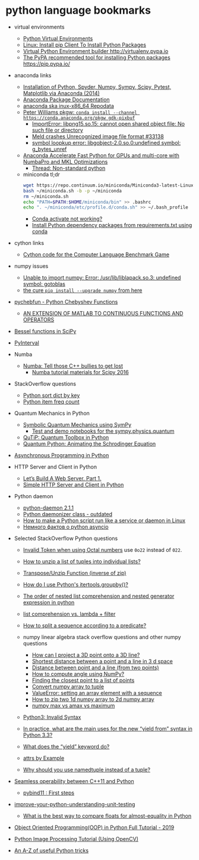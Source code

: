 # python language bookmarks

+ virtual environments
    + [Python Virtual Environments](http://docs.python-guide.org/en/latest/dev/virtualenvs/#virtualenvwrapper-ref)
    + [Linux: Install pip Client To Install Python Packages](http://www.cyberciti.biz/faq/debian-ubuntu-centos-rhel-linux-install-pipclient/)
    + [ Virtual Python Environment builder http://virtualenv.pypa.io ](https://github.com/pypa/virtualenv)
    + [ The PyPA recommended tool for installing Python packages https://pip.pypa.io/ ](https://github.com/pypa/pip)

+ anaconda links
    + [Installation of Python, Spyder, Numpy, Sympy, Scipy, Pytest, Matplotlib via Anaconda (2014)](http://www.southampton.ac.uk/~fangohr/blog/installation-of-python-spyder-numpy-sympy-scipy-pytest-matplotlib-via-anaconda.html)
    + [Anaconda Package Documentation](http://docs.continuum.io/anaconda/pkg-docs.html)
    + [anaconda ska inux-x86_64 Repodata](https://conda.binstar.org/ska/linux-64)
    + [Peter Williams pkgw: `conda install --channel https://conda.anaconda.org/pkgw gdk-pixbuf`](https://anaconda.org/pkgw)
        + [ImportError: libpng15.so.15: cannot open shared object file: No such file or directory](https://groups.google.com/a/continuum.io/forum/#!topic/anaconda/FuTqRu96fbo)
        + [Meld crashes Unrecognized image file format #33138](https://github.com/Homebrew/homebrew/issues/33136)
        + [symbol loopkup error: libgobject-2.0.so.0:undefined symbol: g_bytes_unref](http://stackoverflow.com/questions/14911046/symbol-loopkup-error-libgobject-2-0-so-0undefined-symbol-g-bytes-unref)
    + [Anaconda Accelerate Fast Python for GPUs and multi-core with NumbaPro and MKL Optimizations](https://store.continuum.io/cshop/accelerate/)
        + [Thread: Non-standard python](http://ubuntuforums.org/showthread.php?t=2263955)
    + miniconda
        tl;dr    
        ```sh
        wget https://repo.continuum.io/miniconda/Miniconda3-latest-Linux-x86_64.sh -O ~/miniconda.sh
        bash ~/miniconda.sh -b -p ~/miniconda 
        rm ~/miniconda.sh
        echo "PATH=$PATH:$HOME/miniconda/bin" >> .bashrc
        echo ". ~/miniconda/etc/profile.d/conda.sh" >> ~/.bash_profile
        ```
        + [Conda activate not working?](https://stackoverflow.com/questions/47246350/conda-activate-not-working/47249905#47249905)
        + [Install Python dependency packages from requirements.txt using conda](https://gist.github.com/luiscape/19d2d73a8c7b59411a2fb73a697f5ed4)


+ cython links
    + [Cython code for the Computer Language Benchmark Game](https://github.com/cython/cython-shootout)

+ numpy issues
    + [Unable to import numpy: Error: /usr/lib/liblapack.so.3: undefined symbol: gotoblas](http://www.codeotel.com/CHVjqeqkUX/unable-to-import-numpy-error-usrlibliblapackso3-undefined-symbol-gotoblas.html)
    + [the cure `pip install --upgrade numpy` from here](http://stackoverflow.com/questions/23612728/error-by-import-numpy-lapack-lite-so-undefined-symbol)

+ [pychebfun - Python Chebyshev Functions](https://github.com/cswiercz/pychebfun)
    + [AN EXTENSION OF MATLAB TO CONTINUOUS FUNCTIONS AND OPERATORS](http://people.maths.ox.ac.uk/trefethen/publication/PDF/2004_107.pdf)

+ [Bessel functions in SciPy](http://www.johndcook.com/blog/bessel_python/)

+ [PyInterval](https://pypi.python.org/pypi/PyIntervalTree)

+ Numba
    + [Numba: Tell those C++ bullies to get lost](http://lorenabarba.com/blog/numba-tell-those-c-bullies-to-get-lost/)
        + [Numba tutorial materials for Scipy 2016](https://github.com/barbagroup/numba_tutorial_scipy2016)

+ StackOverflow questions
    + [Python sort dict by key](http://stackoverflow.com/questions/9001509/python-dictionary-sort-by-key)
    + [Python item freq count](http://stackoverflow.com/questions/893417/item-frequency-count-in-python)

+ Quantum Mechanics in Python
    + [Symbolic Quantum Mechanics using SymPy](https://github.com/sympsi/sympsi)
        + [Test and demo notebooks for the sympy.physics.quantum](https://github.com/jrjohansson/sympsi-notebooks)
    + [QuTiP: Quantum Toolbox in Python](https://github.com/qutip/qutip)
    + [Quantum Python: Animating the Schrodinger Equation](https://jakevdp.github.io/blog/2012/09/05/quantum-python/)

+ [Asynchronous Programming in Python](https://engineering.quora.com/Asynchronous-Programming-in-Python)

+ HTTP Server and Client in Python
    + [Let’s Build A Web Server. Part 1.](https://ruslanspivak.com/lsbaws-part1/)
    + [Simple HTTP Server and Client in Python](https://www.junian.net/2014/07/simple-http-server-and-client-in-python.html)

+ Python daemon
    + [python-daemon 2.1.1](https://pypi.python.org/pypi/python-daemon/)
    + [Python daemonizer class - outdated](https://github.com/serverdensity/python-daemon)
    + [How to make a Python script run like a service or daemon in Linux](http://stackoverflow.com/questions/1603109/how-to-make-a-python-script-run-like-a-service-or-daemon-in-linux)
    + [Немного фактов о python asyncio](https://habrahabr.ru/post/314606/)

+ Selected StackOverflow Python questions
    + [Invalid Token when using Octal numbers](http://stackoverflow.com/questions/1837874/invalid-token-when-using-octal-numbers)
    use `0o22` instead of `022`.
    + [How to unzip a list of tuples into individual lists?](https://stackoverflow.com/questions/12974474/how-to-unzip-a-list-of-tuples-into-individual-lists/12974504)
    + [Transpose/Unzip Function (inverse of zip)](https://stackoverflow.com/questions/19339/transpose-unzip-function-inverse-of-zip)
    + [How do I use Python's itertools.groupby()?](https://stackoverflow.com/questions/773/how-do-i-use-pythons-itertools-groupby)
    + [The order of nested list comprehension and nested generator expression in python](https://stackoverflow.com/questions/26759339/the-order-of-nested-list-comprehension-and-nested-generator-expression-in-python)
    + [list comprehension vs. lambda + filter](https://stackoverflow.com/questions/3013449/list-comprehension-vs-lambda-filter)
    + [How to split a sequence according to a predicate?](https://stackoverflow.com/questions/8793772/how-to-split-a-sequence-according-to-a-predicate)
    + numpy linear algebra stack overflow questions and other numpy questions
        + [How can I project a 3D point onto a 3D line?](https://gamedev.stackexchange.com/questions/72528/how-can-i-project-a-3d-point-onto-a-3d-line)
        + [Shortest distance between a point and a line in 3 d space](https://stackoverflow.com/questions/50727961/shortest-distance-between-a-point-and-a-line-in-3-d-space)
        + [Distance between point and a line (from two points)](https://stackoverflow.com/questions/39840030/distance-between-point-and-a-line-from-two-points)
        + [How to compute angle using NumPy?](https://stackoverflow.com/questions/52080614/how-to-compute-angle-using-numpy)
        + [Finding the closest point to a list of points](https://codereview.stackexchange.com/questions/28207/finding-the-closest-point-to-a-list-of-points)
        + [Convert numpy array to tuple](https://stackoverflow.com/questions/10016352/convert-numpy-array-to-tuple)
        + [ValueError: setting an array element with a sequence](https://stackoverflow.com/questions/4674473/valueerror-setting-an-array-element-with-a-sequence)
        + [How to zip two 1d numpy array to 2d numpy array](https://stackoverflow.com/questions/44409084/how-to-zip-two-1d-numpy-array-to-2d-numpy-array)
        + [numpy max vs amax vs maximum](https://stackoverflow.com/questions/33569668/numpy-max-vs-amax-vs-maximum)

    + [Python3: Invalid Syntax](http://stackoverflow.com/questions/12519554/python3-invalid-syntax)
    + [In practice, what are the main uses for the new “yield from” syntax in Python 3.3?](https://stackoverflow.com/questions/9708902/in-practice-what-are-the-main-uses-for-the-new-yield-from-syntax-in-python-3)
    + [What does the “yield” keyword do?](https://stackoverflow.com/questions/231767/what-does-the-yield-keyword-do)
    + [attrs by Example](http://www.attrs.org/en/stable/examples.html)
    + [Why should you use namedtuple instead of a tuple?](https://pythontips.com/2015/06/06/why-should-you-use-namedtuple-instead-of-a-tuple/)

+ [Seamless operability between C++11 and Python](https://github.com/pybind/pybind11)
    + [pybind11 : First steps](http://pybind11.readthedocs.io/en/stable/basics.html)

+ [improve-your-python-understanding-unit-testing](https://jeffknupp.com/blog/2013/12/09/improve-your-python-understanding-unit-testing/)
    + [What is the best way to compare floats for almost-equality in Python](https://stackoverflow.com/questions/5595425/what-is-the-best-way-to-compare-floats-for-almost-equality-in-python)

+ [Object Oriented Programming(OOP) in Python Full Tutorial - 2019](https://youtu.be/6vV190q9vxA)

+ [Python Image Processing Tutorial (Using OpenCV)](https://likegeeks.com/python-image-processing/)

+ [An A-Z of useful Python tricks](https://morioh.com/p/9ef4ff8ac752/an-a-z-of-useful-python-tricks)
